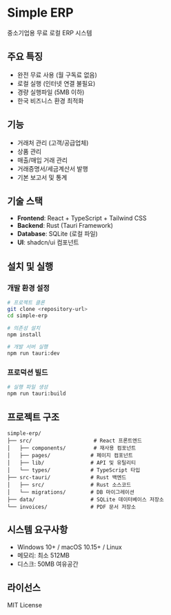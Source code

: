 # Simple ERP

중소기업용 무료 로컬 ERP 시스템

## 주요 특징

- 완전 무료 사용 (월 구독료 없음)
- 로컬 실행 (인터넷 연결 불필요)
- 경량 실행파일 (5MB 이하)
- 한국 비즈니스 환경 최적화

## 기능

- 거래처 관리 (고객/공급업체)
- 상품 관리
- 매출/매입 거래 관리
- 거래증명서/세금계산서 발행
- 기본 보고서 및 통계

## 기술 스택

- **Frontend**: React + TypeScript + Tailwind CSS
- **Backend**: Rust (Tauri Framework)
- **Database**: SQLite (로컬 파일)
- **UI**: shadcn/ui 컴포넌트

## 설치 및 실행

### 개발 환경 설정

```bash
# 프로젝트 클론
git clone <repository-url>
cd simple-erp

# 의존성 설치
npm install

# 개발 서버 실행
npm run tauri:dev
```

### 프로덕션 빌드

```bash
# 실행 파일 생성
npm run tauri:build
```

## 프로젝트 구조

```
simple-erp/
├── src/                    # React 프론트엔드
│   ├── components/         # 재사용 컴포넌트
│   ├── pages/             # 페이지 컴포넌트
│   ├── lib/               # API 및 유틸리티
│   └── types/             # TypeScript 타입
├── src-tauri/             # Rust 백엔드
│   ├── src/               # Rust 소스코드
│   └── migrations/        # DB 마이그레이션
├── data/                  # SQLite 데이터베이스 저장소
└── invoices/              # PDF 문서 저장소
```

## 시스템 요구사항

- Windows 10+ / macOS 10.15+ / Linux
- 메모리: 최소 512MB
- 디스크: 50MB 여유공간

## 라이선스

MIT License
